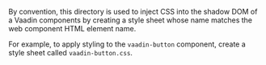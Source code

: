 By convention, this directory is used to inject CSS into the shadow DOM of a Vaadin components by creating a style sheet whose name matches the web component HTML element name.

For example, to apply styling to the `vaadin-button` component, create a style sheet called `vaadin-button.css`.